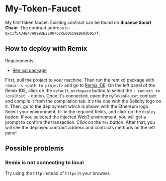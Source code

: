 # My-Token-Faucet

My first token faucet. Existing contract can be found on **Binance Smart Chain**. The contract address is: `0xc1f5A34B47A8992E2209767cE00559e960dD957f`.

## How to deploy with Remix

Requirements:

- [Remixd package](https://www.npmjs.com/package/@remix-project/remixd)

First, pull the project to your machine. Then run the remixd package with `remix -s <path to project>` and go to [Remix IDE](https://remix.ethereum.org/). On the left panel of the Remix IDE, click on the `default_workspace` button to select the `- connect to localhost -` option. Once it's connected, open the `MyTokenFaucet` contract and compile it from the compilation tab. it's the one with the Solidity logo on it. Then, go to the deployment which is shown with the Ethereum logo. Select your environment, fill in the required fields, and click on the `deploy` button. If you selected the injected Web3 environment, you will get a prompt to confirm the transaction. Click on the `Yes` button. After that, you will see the deployed contract address and contracts methods on the left panel.

## Possible problems

### Remix is not connecting to local

Try using the `http` instead of `https` in your browser.
